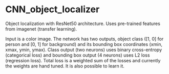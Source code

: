 # CNN_object_localizer

Object localization with ResNet50 architecture. Uses pre-trained features
from imagenet (transfer learning).

Input is a color image. The network has two outputs, object
class ([1, 0] for person and [0, 1] for background) and its bounding box
coordinates (xmin, xmax, ymin, ymax). Class output (two neurons) uses binary
cross-entropy (categorical loss) and bounding box output (4 neurons) uses L2
loss (regression loss). Total loss is a weighted sum of the losses and
currently the weights are hand tuned. It is also possible to learn it.
